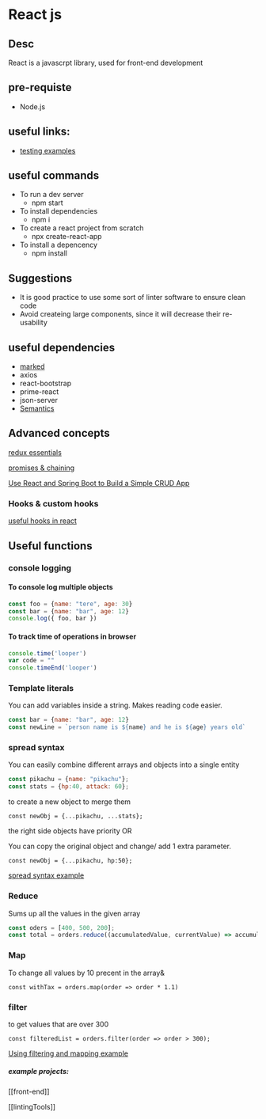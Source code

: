 # React js

## Desc

React is a javascrpt library, used for front-end development

## pre-requiste

-   Node.js

## useful links:

-   [testing examples](https://reactjs.org/docs/testing-recipes.html)

## useful commands

-   To run a dev server
    -   npm start
-   To install dependencies
    -   npm i
-   To create a react project from scratch
    -   npx create-react-app <appName>
-   To install a depencency
    -   npm install <Dependecy name>

## Suggestions

-   It is good practice to use some sort of linter software to ensure clean code
-   Avoid createing large components, since it will decrease their re-usability

## useful dependencies

-   [marked](https://www.npmjs.com/package/marked)
-   axios
-   react-bootstrap
-   prime-react
-   json-server
-   <ins>Semantics</ins>

## Advanced concepts

[redux essentials](https://redux.js.org/tutorials/essentials/part-1-overview-concepts)

[promises & chaining](https://developer.mozilla.org/en-US/docs/Web/JavaScript/Guide/Using_promises)

[Use React and Spring Boot to Build a Simple CRUD App](https://developer.okta.com/blog/2018/07/19/simple-crud-react-and-spring-boot)


### Hooks & custom hooks
[useful hooks in react](https://reactjs.org/docs/hooks-reference.html#usememo)


## Useful functions

### console logging
#### To console log multiple objects
```javascript
const foo = {name: "tere", age: 30}
const bar = {name: "bar", age: 12}
console.log({ foo, bar })
```
#### To track time of operations in browser
```javascript
console.time('looper')
var code = ""
console.timeEnd('looper')
```
### Template literals
You can add variables inside a string. Makes reading code easier.
```javascript
const bar = {name: "bar", age: 12}
const newLine = `person name is ${name} and he is ${age} years old`
```

### spread syntax
You can easily combine different arrays and objects into a single entity
```javascript
const pikachu = {name: "pikachu"};
const stats = {hp:40, attack: 60};
```
to create a new object to merge them

`const newObj = {...pikachu, ...stats};`

the right side objects have priority
OR

You can copy the original object and change/ add 1 extra parameter.

`const newObj = {...pikachu, hp:50};`

[spread syntax example](https://developer.mozilla.org/en-US/docs/Web/JavaScript/Reference/Operators/Spread_syntax)


### Reduce
Sums up all the values in the given array
```javascript
const oders = [400, 500, 200];
const total = orders.reduce((accumulatedValue, currentValue) => accumulatedValue + currentValue )
```
### Map
To change all values by 10 precent  in the array&

`const withTax = orders.map(order => order * 1.1)`

### filter
to get values that are over 300

`const filteredList = orders.filter(order => order > 300);`


[Using filtering and mapping example](https://upmostly.com/tutorials/react-filter-filtering-arrays-in-react-with-examples)


##### example projects:



[[front-end]]

[[lintingTools]]
